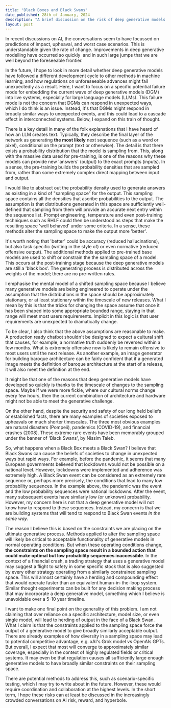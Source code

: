 ```yaml
---
title: "Black Boxes and Black Swans"
date_published: 28th of January, 2024
description: "A brief discussion on the risk of deep generative models (Black Boxes) failing in the same way when responding to rare events (Black Swans)"
layout: post
---
```



In recent discussions on AI, the conversations seem to have focussed on predictions of impact, upheaval, and worst case scenarios. This is understandable given the rate of change. Improvements in deep generative modelling have occurred so quickly  and in such large jumps that we are well beyond the foreseeable frontier. 

In the future, I hope to look in more detail whether deep generative models have followed a different development cycle to other methods in machine learning, and how regulations on unforeseeable advances might fail unexpectedly as a result. Here, I want to focus on a specific potential failure mode for embedding the current wave of deep generative models (DGM) into live systems, especially for large language models (LLMs). This failure mode is not the concern that DGMs can respond in unexpected ways, which I do think is an issue. Instead, it's that DGMs might respond in broadly similar ways to unexpected events, and this could lead to a cascade effect in interconnected systems. Below, I expand on this train of thought.

There is a key detail in many of the folk explanations that I have heard of how an LLM creates text. Typically, they describe the final layer of the network as generating __the most likely__ next sequence (such as a word or pixel), conditional on the prompt (text or otherwise). The detail is that there exists a probability distribution that the model is sampling from. This, along with the massive data used for pre-training, is one of the reasons why these models can provide new 'answers' (output) to the exact prompts (inputs). In a sense, the pre-training builds the probability densities that are sampled from, rather than some extremely complex direct mapping between input and output. 

I would like to abstract out the probability density used to generate answers as existing in a kind of "sampling space" for the output. This sampling space contains all the densities that ascribe probabilities to the output. The assumption is that distributions generated in this space are sufficiently well-defined that sampling from them will provide an accurate next entry within the sequence list. Prompt engineering, temperature and even post-training techniques such as RHLF could then be understood as steps that make the resulting space 'well behaved' under some criteria. In a sense, these methods alter the sampling space to make the output more 'better'.

It's worth noting that 'better' could be accuracy (reduced hallucinations), but also task specific (writing in the style of) or even normative (reduced offensive output). The additional methods applied to pre-trained base models are used to shift or constrain the the sampling space of a model. This occurs at the post-training stage because the deep generative models are still a 'black box'. The generating process is distributed across the weights of the model; there are no pre-written rules. 

I emphasise the mental model of a shifted sampling space because I believe many generative models are being engineered to operate under the assumption that the distributions in the space should be approximately stationary, or at least stationary within the timescale of new releases. What I mean by this is that the tricks for changing the space assume that once it has been shaped into some appropriate bounded range, staying in that range will meet most users requirements. Implicit in this logic is that user requirements are unexpected to dramatically change. 

To be clear, I also think that the above assumptions are reasonable to make. A production ready chatbot shouldn't be designed to expect a cultural shift that causes, for example, a normative truth suddenly be reversed within a few months. What is extremely offensive now is likely to remain offensive to most users until the next release. As another example, an image generator for building baroque architecture can be fairly confident that if a generated image meets the definition of baroque architecture at the start of a release, it will also meet the definition at the end. 

It might be that one of the reasons that deep generative models have developed so quickly is thanks to the timescale of changes to the sampling space. Maybe if we were more fickle, where our cultural norms change every few hours, then the current combination of architecture and hardware might not be able to meet the generative challenge. 

On the other hand, despite the security and safety of our long held beliefs or established facts, there are many examples of societies exposed to upheavals on much shorter timescales. The three most obvious examples are natural disasters (Pompeii), pandemics (COVID-19), and financial crashes (2008). These extreme rare events have been memorably grouped under the banner of 'Black Swans', by Nissim Taleb.  

So, what happens when a Black Box meets a Black Swan? I believe that Black Swans can cause the beliefs of societies to change in unexpected ways but rapid ways. For example, before the pandemic, it seems that many European governments believed that lockdowns would not be possible on a national level. However, lockdowns were implemented and adherence was extremely high. A Black Swan event can be considered as an extremely rare sequence or, perhaps more precisely, the conditions that lead to many low probability sequences. In the example above, the pandemic was the event and the low probability sequences were national lockdowns. After the event, many subsequent events have similarly low (or unknown) probability. However, my concern here is not that a deep generative model will not know how to respond to these sequences. Instead, my concern is that we are building systems that will tend to respond to Black Swan events _in the same way_. 

The reason I believe this is based on the constraints we are placing on the ultimate generative process. Methods applied to alter the sampling space will likely be critical to acceptable functionality of generative models in normal operating conditions. But when these operating conditions change, __the constraints on the sampling space result in a bounded action that could make optimal but low probability sequences inaccessible__. In the context of a financial crash, a trading strategy that uses a generative model may suggest a flight to safety in some specific stock that is also suggested by every other strategy operating from a similarly constrained sampling space. This will almost certainly have a herding and compounding effect that would operate faster than an equivalent human-in-the-loop system. Similar thought experiments can be built for any decision making process that may incorporate a deep generative model, something which I believe is unavoidable over a 5-10 year timeline. 

I want to make one final point on the generality of this problem. I am not claiming that over reliance on a specific architecture, model size, or even single model, will lead to herding of output in the face of a Black Swan. What I claim is that the constraints applied to the sampling space force the output of a generative model to give broadly similarly acceptable output. There are already examples of how diversity in a sampling space may lead to potential competitive advantage, e.g. xAI's Grok model vs OpenAIs GPTs. But overall, I expect that most will converge to approximately similar coverage, especially in the context of highly regulated fields or critical systems. It may even be that regulation causes all sufficiently large enough generative models to have broadly similar constraints on their sampling space. 

There are potential methods to address this, such as scenario-specific testing, which I may try to write about in the future. However, these would require coordination and collaboration at the highest levels. In the short term, I hope these risks can at least be discussed in the increasingly crowded conversations on AI risk, reward, and hyperbole.